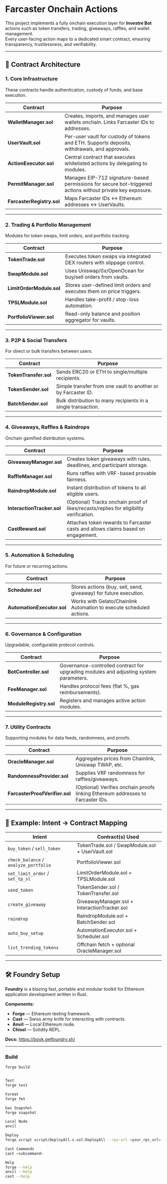 # Farcaster Onchain Actions

This project implements a fully onchain execution layer for **Investre Bot** actions such as token transfers, trading, giveaways, raffles, and wallet management.  
Every user-facing action maps to a dedicated smart contract, ensuring transparency, trustlessness, and verifiability.

---

## 📜 Contract Architecture

### 1. Core Infrastructure
These contracts handle authentication, custody of funds, and base execution.

| Contract              | Purpose |
|-----------------------|---------|
| **WalletManager.sol** | Creates, imports, and manages user wallets onchain. Links Farcaster IDs to addresses. |
| **UserVault.sol**     | Per-user vault for custody of tokens and ETH. Supports deposits, withdrawals, and approvals. |
| **ActionExecutor.sol**| Central contract that executes whitelisted actions by delegating to modules. |
| **PermitManager.sol** | Manages EIP-712 signature-based permissions for secure bot-triggered actions without private key exposure. |
| **FarcasterRegistry.sol** | Maps Farcaster IDs ↔ Ethereum addresses ↔ UserVaults. |

---

### 2. Trading & Portfolio Management
Modules for token swaps, limit orders, and portfolio tracking.

| Contract               | Purpose |
|------------------------|---------|
| **TokenTrade.sol**     | Executes token swaps via integrated DEX routers with slippage control. |
| **SwapModule.sol**     | Uses Uniswap/0x/OpenOcean for buy/sell orders from vaults. |
| **LimitOrderModule.sol**| Stores user-defined limit orders and executes them on price triggers. |
| **TPSLModule.sol**     | Handles take-profit / stop-loss automation. |
| **PortfolioViewer.sol**| Read-only balance and position aggregator for vaults. |

---

### 3. P2P & Social Transfers
For direct or bulk transfers between users.

| Contract           | Purpose |
|--------------------|---------|
| **TokenTransfer.sol** | Sends ERC20 or ETH to single/multiple recipients. |
| **TokenSender.sol**   | Simple transfer from one vault to another or by Farcaster ID. |
| **BatchSender.sol**   | Bulk distribution to many recipients in a single transaction. |

---

### 4. Giveaways, Raffles & Raindrops
Onchain gamified distribution systems.

| Contract               | Purpose |
|------------------------|---------|
| **GiveawayManager.sol**| Creates token giveaways with rules, deadlines, and participant storage. |
| **RaffleManager.sol**  | Runs raffles with VRF-based provable fairness. |
| **RaindropModule.sol** | Instant distribution of tokens to all eligible users. |
| **InteractionTracker.sol** | (Optional) Tracks onchain proof of likes/recasts/replies for eligibility verification. |
| **CastReward.sol**     | Attaches token rewards to Farcaster casts and allows claims based on engagement. |

---

### 5. Automation & Scheduling
For future or recurring actions.

| Contract                 | Purpose |
|--------------------------|---------|
| **Scheduler.sol**        | Stores actions (buy, sell, send, giveaway) for future execution. |
| **AutomationExecutor.sol** | Works with Gelato/Chainlink Automation to execute scheduled actions. |

---

### 6. Governance & Configuration
Upgradable, configurable protocol controls.

| Contract             | Purpose |
|----------------------|---------|
| **BotController.sol**| Governance-controlled contract for upgrading modules and adjusting system parameters. |
| **FeeManager.sol**   | Handles protocol fees (flat %, gas reimbursements). |
| **ModuleRegistry.sol** | Registers and manages active action modules. |

---

### 7. Utility Contracts
Supporting modules for data feeds, randomness, and proofs.

| Contract                  | Purpose |
|---------------------------|---------|
| **OracleManager.sol**     | Aggregates prices from Chainlink, Uniswap TWAP, etc. |
| **RandomnessProvider.sol**| Supplies VRF randomness for raffles/giveaways. |
| **FarcasterProofVerifier.sol** | (Optional) Verifies onchain proofs linking Ethereum addresses to Farcaster IDs. |

---

## 📌 Example: Intent → Contract Mapping

| Intent                 | Contract(s) Used |
|------------------------|------------------|
| `buy_token` / `sell_token` | TokenTrade.sol / SwapModule.sol + UserVault.sol |
| `check_balance` / `analyze_portfolio` | PortfolioViewer.sol |
| `set_limit_order` / `set_tp_sl` | LimitOrderModule.sol + TPSLModule.sol |
| `send_token`           | TokenSender.sol / TokenTransfer.sol |
| `create_giveaway`      | GiveawayManager.sol + InteractionTracker.sol |
| `raindrop`             | RaindropModule.sol + BatchSender.sol |
| `auto_buy_setup`       | AutomationExecutor.sol + Scheduler.sol |
| `list_trending_tokens` | Offchain fetch + optional OracleManager.sol |

---

## 🛠 Foundry Setup

**Foundry** is a blazing fast, portable and modular toolkit for Ethereum application development written in Rust.

**Components:**
- **Forge** — Ethereum testing framework.
- **Cast** — Swiss army knife for interacting with contracts.
- **Anvil** — Local Ethereum node.
- **Chisel** — Solidity REPL.

**Docs:** https://book.getfoundry.sh/

---

### Build
```sh
forge build


Test
forge test

Format
forge fmt

Gas Snapshot
forge snapshot

Local Node
anvil

Deploy
forge script script/DeployAll.s.sol:DeployAll --rpc-url <your_rpc_url> --private-key <your_private_key>

Cast Commands
cast <subcommand>

Help
forge --help
anvil --help
cast --help